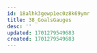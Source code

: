 ```yaml
---
id: 18alhk3gewp1ec0z8k69ymr
title: 38_GoalsGauges
desc: ''
updated: 1701279549683
created: 1701279549683
---
```

